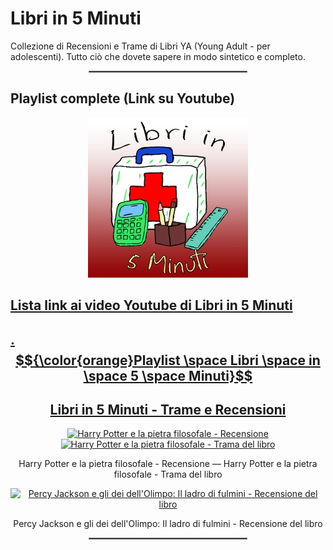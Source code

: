 # **Libri in 5 Minuti**

Collezione di Recensioni e Trame di Libri YA (Young Adult - per adolescenti). Tutto ciò che dovete sapere in modo sintetico e completo.

<div align="center">
  <hr style="width: 50%; border: 1px solid #808080;">
</div>

## **Playlist complete (Link su Youtube)**

<div align="center">
  <a href="https://www.youtube.com/watch?v=xfG6tgX9wLM&list=PL8nSPrZb28LSWSMI0PIekshXIe-4rizZz">
    <img src="./Immagini/Libri_in_5_Minuti_256.jpg" alt="Libri in 5 Minuti">
</div>

## **Lista link ai video Youtube di Libri in 5 Minuti**

## **. $${\color{orange}Playlist \space Libri \space in \space 5 \space Minuti}$$**

<div align="center">

</div>

<div align="center">
  <h2>Libri in 5 Minuti - Trame e Recensioni</h2>
</div>

<div align="center">
  <a href="https://www.youtube.com/watch?v=M_sKyG2SwcI&list=PL8nSPrZb28LSWSMI0PIekshXIe-4rizZz">
    <img src="https://i.ytimg.com/vi/M_sKyG2SwcI/maxresdefault.jpg" alt="Harry Potter e la pietra filosofale - Recensione" height="256">
  </a>

  <a href="https://www.youtube.com/watch?v=xfG6tgX9wLM&list=PL8nSPrZb28LSWSMI0PIekshXIe-4rizZz">
    <img src="https://i.ytimg.com/vi/xfG6tgX9wLM/maxresdefault.jpg" alt="Harry Potter e la pietra filosofale - Trama del libro" height="256">
  </a>

  <p>Harry Potter e la pietra filosofale - Recensione — Harry Potter e la pietra filosofale - Trama del libro</p>

  <a href="https://www.youtube.com/watch?v=S2Z5hgWFwYQ&list=PL8nSPrZb28LSWSMI0PIekshXIe-4rizZz">
    <img src="https://i.ytimg.com/vi/S2Z5hgWFwYQ/maxresdefault.jpg" alt="Percy Jackson e gli dei dell'Olimpo: Il ladro di fulmini - Recensione del libro" height="256">
  </a>

  <p>Percy Jackson e gli dei dell'Olimpo: Il ladro di fulmini - Recensione del libro</p>
</div>

<div align="center">
  <hr style="width: 50%; border: 1px solid #808080;">
</div>